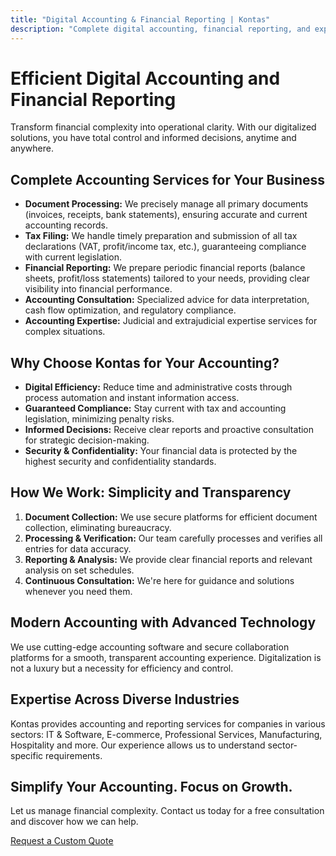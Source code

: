 ```yaml
---
title: "Digital Accounting & Financial Reporting | Kontas"
description: "Complete digital accounting, financial reporting, and expert consultation services. Accurate compliance, efficiency, and strategic guidance for your business success."
---
```

<!-- Hreflang tags for SEO -->
<!--
<link rel="alternate" href="https://kontas.ro/en/services/accounting-reporting/" hreflang="en-RO" />
<link rel="alternate" href="https://kontas.ro/servicii/contabilitate-raportare/" hreflang="ro-RO" />
<link rel="alternate" href="https://kontas.ro/en/services/accounting-reporting/" hreflang="x-default" />
-->

# Efficient Digital Accounting and Financial Reporting

Transform financial complexity into operational clarity. With our digitalized solutions, you have total control and informed decisions, anytime and anywhere.

## Complete Accounting Services for Your Business

*   **Document Processing:** We precisely manage all primary documents (invoices, receipts, bank statements), ensuring accurate and current accounting records.
*   **Tax Filing:** We handle timely preparation and submission of all tax declarations (VAT, profit/income tax, etc.), guaranteeing compliance with current legislation.
*   **Financial Reporting:** We prepare periodic financial reports (balance sheets, profit/loss statements) tailored to your needs, providing clear visibility into financial performance.
*   **Accounting Consultation:** Specialized advice for data interpretation, cash flow optimization, and regulatory compliance.
*   **Accounting Expertise:** Judicial and extrajudicial expertise services for complex situations.

## Why Choose Kontas for Your Accounting?

*   **Digital Efficiency:** Reduce time and administrative costs through process automation and instant information access.
*   **Guaranteed Compliance:** Stay current with tax and accounting legislation, minimizing penalty risks.
*   **Informed Decisions:** Receive clear reports and proactive consultation for strategic decision-making.
*   **Security & Confidentiality:** Your financial data is protected by the highest security and confidentiality standards.

## How We Work: Simplicity and Transparency

1.  **Document Collection:** We use secure platforms for efficient document collection, eliminating bureaucracy.
2.  **Processing & Verification:** Our team carefully processes and verifies all entries for data accuracy.
3.  **Reporting & Analysis:** We provide clear financial reports and relevant analysis on set schedules.
4.  **Continuous Consultation:** We're here for guidance and solutions whenever you need them.

## Modern Accounting with Advanced Technology

We use cutting-edge accounting software and secure collaboration platforms for a smooth, transparent accounting experience. Digitalization is not a luxury but a necessity for efficiency and control.

## Expertise Across Diverse Industries

Kontas provides accounting and reporting services for companies in various sectors: IT & Software, E-commerce, Professional Services, Manufacturing, Hospitality and more. Our experience allows us to understand sector-specific requirements.

## Simplify Your Accounting. Focus on Growth.

Let us manage financial complexity. Contact us today for a free consultation and discover how we can help.

[Request a Custom Quote](/en/contact/)
